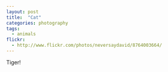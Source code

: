 ```yaml
---
layout: post
title:  "Cat"
categories: photography
tags:
  - animals
flickr: 
  - http://www.flickr.com/photos/neversaydavid/8764003664/
---
```


Tiger!